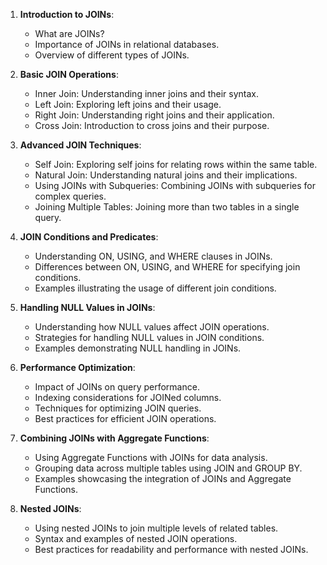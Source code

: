 1. **Introduction to JOINs**:
   - What are JOINs?
   - Importance of JOINs in relational databases.
   - Overview of different types of JOINs.

2. **Basic JOIN Operations**:
   - Inner Join: Understanding inner joins and their syntax.
   - Left Join: Exploring left joins and their usage.
   - Right Join: Understanding right joins and their application.
   - Cross Join: Introduction to cross joins and their purpose.

3. **Advanced JOIN Techniques**:
   - Self Join: Exploring self joins for relating rows within the same table.
   - Natural Join: Understanding natural joins and their implications.
   - Using JOINs with Subqueries: Combining JOINs with subqueries for complex queries.
   - Joining Multiple Tables: Joining more than two tables in a single query.

4. **JOIN Conditions and Predicates**:
   - Understanding ON, USING, and WHERE clauses in JOINs.
   - Differences between ON, USING, and WHERE for specifying join conditions.
   - Examples illustrating the usage of different join conditions.

5. **Handling NULL Values in JOINs**:
   - Understanding how NULL values affect JOIN operations.
   - Strategies for handling NULL values in JOIN conditions.
   - Examples demonstrating NULL handling in JOINs.

6. **Performance Optimization**:
   - Impact of JOINs on query performance.
   - Indexing considerations for JOINed columns.
   - Techniques for optimizing JOIN queries.
   - Best practices for efficient JOIN operations.

7. **Combining JOINs with Aggregate Functions**:
   - Using Aggregate Functions with JOINs for data analysis.
   - Grouping data across multiple tables using JOIN and GROUP BY.
   - Examples showcasing the integration of JOINs and Aggregate Functions.

8. **Nested JOINs**:
   - Using nested JOINs to join multiple levels of related tables.
   - Syntax and examples of nested JOIN operations.
   - Best practices for readability and performance with nested JOINs.